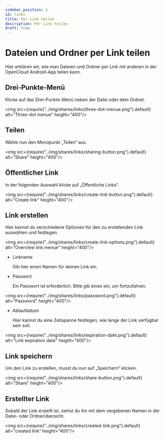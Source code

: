 ```yaml
---
sidebar_position: 2
id: links
title: Per Link teilen
description: Per Link teilen
draft: true
---
```


# Dateien und Ordner per Link teilen

Hier erklären wir, wie man Dateien und Ordner per Link mit anderen in der OpenCloud Android-App teilen kann.

## Drei-Punkte-Menü

Klicke auf das Drei-Punkte-Menü neben der Datei oder dem Ordner.

<img src={require("../img/shares/links/three-dot-menue.png").default} alt="Three-dot menue" height="400"/>

## Teilen

Wähle nun den Menüpunkt „Teilen“ aus.

<img src={require("../img/shares/links/sharing-button.png").default} alt="Share" height="400"/>

## Öffentlicher Link

In der folgenden Auswahl klicke auf „Öffentliche Links“.

<img src={require("../img/shares/links/create-link-button.png").default} alt="Create link" height="400"/>

## Link erstellen

Hier kannst du verschiedene Optionen für den zu erstellenden Link auswählen und festlegen.

<img src={require("../img/shares/links/create-link-options.png").default} alt="Overview link menue" height="400"/>

- Linkname

  Gib hier einen Namen für deinen Link ein.

- Passwort

  Ein Passwort ist erforderlich. Bitte gib eines ein, um fortzufahren.

<img src={require("../img/shares/links/password.png").default} alt="Password" height="400"/>

- Ablaufdatum

  Hier kannst du eine Zeitspanne festlegen, wie lange der Link verfügbar sein soll.

<img src={require("../img/shares/links/expiration-date.png").default} alt="Link expiration date" height="400"/>

## Link speichern

Um den Link zu erstellen, musst du nun auf „Speichern“ klicken.

<img src={require("../img/shares/links/share-button.png").default} alt="Share" height="400"/>

## Erstellter Link

Sobald der Link erstellt ist, siehst du ihn mit dem vergebenen Namen in der Datei- oder Ordnerübersicht.

<img src={require("../img/shares/links/created-link.png").default} alt="created link" height="400"/>
